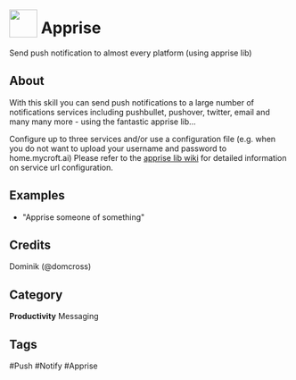 # <img src="https://raw.githack.com/FortAwesome/Font-Awesome/master/svgs/solid/comment-dots.svg" card_color="#40DBB0" width="50" height="50" style="vertical-align:bottom"/> Apprise
Send push notification to almost every platform (using apprise lib)

## About
With this skill you can send push notifications to a large number of notifications services including pushbullet, pushover, twitter, email and many many more - using the fantastic apprise lib...

Configure up to three services and/or use a configuration file (e.g. when you do not want to upload your username and password to home.mycroft.ai)
Please refer to the [apprise lib wiki](https://github.com/caronc/apprise/wiki) for detailed information on service url configuration.

## Examples
* "Apprise someone of something"

## Credits
Dominik (@domcross)

## Category
**Productivity**
Messaging

## Tags
#Push
#Notify
#Apprise


